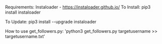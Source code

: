 Requirements:
Instaloader - https://instaloader.github.io/
To Install:
pip3 install instaloader

To Update:
pip3 install --upgrade instaloader

How to use get_followers.py:
'python3 get_followers.py targetusername >> targetusername.txt'
